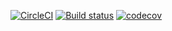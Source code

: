 [![CircleCI](https://circleci.com/gh/Frederick-S/NinetyNineProblems/tree/master.svg?style=svg)](https://circleci.com/gh/Frederick-S/NinetyNineProblems/tree/master) [![Build status](https://ci.appveyor.com/api/projects/status/ab6qpk9qt3629p2v/branch/master?svg=true)](https://ci.appveyor.com/project/Frederick-S/ninetynineproblems/branch/master) [![codecov](https://codecov.io/gh/Frederick-S/NinetyNineProblems/branch/master/graph/badge.svg)](https://codecov.io/gh/Frederick-S/NinetyNineProblems)
